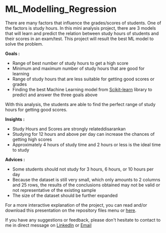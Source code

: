# ML_Modelling_Regression
There are many factors that influence the grades/scores of students. One of the factors is study hours. In this mini analysis project, there are 3 models that will learn and predict the relation between study hours of students and their scores in an exam/test. This project will result the best ML model to solve the problem. 

**Goals :**
-  Range of best number of study hours to get a high score
-  Minimum and maximum number of study hours that are good for learning
-  Range of study hours that are less suitable for getting good scores or grades
-  Finding the best Machine Learning model from [Scikit-learn](https://scikit-learn.org) library to predict and answer the three goals above

With this analysis, the students are able to find the perfect range of study hours for getting good scores.

**Insights :**
- Study Hours and Scores are strongly relateddisarankan
- Studying for 12 hours and above per day can increase the chances of getting high scores
- Approximately 4 hours of study time and 2 hours or less is the ideal time to study

**Advices :**
- Some students should not study for 3 hours, 6 hours, or 10 hours per day
- Because the dataset is still very small, which only amounts to 2 columns and 25 rows, the results of the conclusions obtained may not be valid or not representative of the existing sample
- The size of the dataset should be further expanded

For a more interactive explanation of the project, you can read and/or download this presentation on the repository files menu or [here](https://drive.google.com/drive/folders/1UTuSdZ-Li9S4rIOFBMjAXfCzkEq9D7YK).

If you have any suggestions or feedback, please don't hesitate to contact to me in direct message on [LinkedIn](https://linkedin.com/in/raulahmadm) or [Email](mailto:raul.maulidhino@gmail.com)
